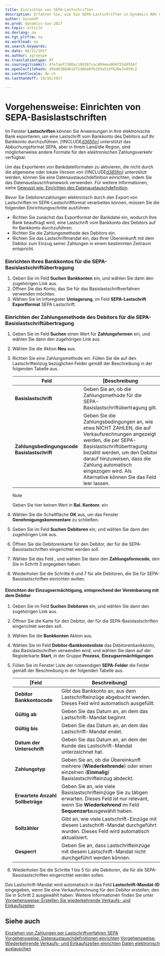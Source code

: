 ```yaml
---
title: Einrichten von SEPA-Lastschriften
description: Erfahren Sie, wie Sie SEPA-Lastschriften in Dynamics NAV einrichten.
author: SorenGP
ms.prod: dynamics-nav-2017
ms.topic: article
ms.devlang: na
ms.tgt_pltfrm: na
ms.workload: na
ms.search.keywords: 
ms.date: 08/21/2017
ms.author: sgroespe
ms.translationtype: HT
ms.sourcegitcommit: 4fefaef7380ac10836fcac404eea006f55d8556f
ms.openlocfilehash: d5bd6388db1d72d6be0fb193a51df620e7e059c2
ms.contentlocale: de-ch
ms.lasthandoff: 10/16/2017

---
```

# <a name="how-to-set-up-sepa-direct-debit"></a>Vorgehensweise: Einrichten von SEPA-Basislastschriften
Im Fenster **Lastschriften**  können Sie Anweisungen in Ihre elektronische Bank exportieren, um eine Lastschrift vom Bankkonto des Debitors auf Ihr Bankkonto durchzuführen. [!INCLUDE[d365fin](includes/d365fin_md.md)] unterstützt das Abbuchungsformat SEPA, aber in Ihrem Land/die Region, sind möglicherweise andere Formate für den elektronischen Zahlungsverkehr verfügbar.  

Um das Exportieren von Bankdateiformaten zu aktivieren, die nicht durch die allgemeine oder lokale Version von [!INCLUDE[d365fin](includes/d365fin_md.md)] unterstützt werden, können Sie eine Datenaustauschdefinition einrichten, indem Sie das  Datenaustauschframework verwenden. Für weitere Informationen, siehe [Gewusst wie: Einrichten des Datenaustauschdefinition](across-how-to-set-up-data-exchange-definitions.md).  

Bevor Sie Debitorenzahlungen elektronisch durch den Export von Lastschriften im SEPA-Lastschriftformat verarbeiten können, müssen Sie die folgenden Einrichtungsschritte ausführen:  

* Richten Sie zunächst das Exportformat der Bankdatei ein, wodurch Ihre Bank beauftragt wird, eine Lastschrift vom Bankkonto des Debitors auf Ihr Bankkonto durchzuführen.  
* Richten Sie die Zahlungsmethode des Debitors ein.  
* Richten Sie das Lastschriftmandat ein, das Ihrer Übereinkunft mit dem Debitor zum Einzug seiner Zahlungen in einem bestimmten Zeitraum entspricht.  

### <a name="to-set-up-your-bank-account-for-sepa-direct-debit"></a>Einrichten Ihres Bankkontos für die SEPA-Basislastschriftübertragung  
1. Geben Sie im Feld **Suchen** **Bankkonten** ein, und wählen Sie dann den zugehörigen Link aus.  
2. Öffnen Sie das Konto, das Sie für das Basislastschriftverfahren verwenden möchten.  
3. Wählen Sie im Inforegister **Umlagerung**, im Feld **SEPA-Lastschrift Exportformat** SEPA Lastschrift.  

### <a name="to-set-up-the-customers-payment-method-for-sepa-direct-debit"></a>Einrichten der Zahlungsmethode des Debitors für die SEPA-Basislastschriftübertragung  
1. Geben Sie im Feld **Suchen** einen Wert für **Zahlungsformen** ein, und wählen Sie dann den zugehörigen Link aus.  
2. Wählen Sie die Aktion **Neu** aus.  
3. Richten Sie eine Zahlungsmethode ein. Füllen Sie die auf den Lastschrifteinzug bezüglichen Felder gemäß der Beschreibung in der folgenden Tabelle aus.  

    |Feld|[Beschreibung|  
    |---------------------------------|---------------------------------------|  
    |**Basislastschrift**|Geben Sie an, ob die Zahlungsmethode für die SEPA-Basislastschriftübertragung gilt.|  
    |**Zahlungsbedingungscode Basislastschrift**|Geben Sie die Zahlungsbedingungen an, wie etwa NICHT ZAHLEN, die auf Verkaufsrechnungen angezeigt werden, die per SEPA-Basislastschriftübertragung bezahlt werden, um den Debitor darauf hinzuweisen, dass die Zahlung automatisch eingezogen wird. Als Alternative können Sie das Feld leer lassen.|  

    > [!NOTE]  
    >  Geben Sie hier keinen Wert in **Bal. Kontonr.** ein  

4. Wählen Sie die Schaltfläche **OK** aus, um das Fenster **Genehmigungskommentare** zu schließen.  
5. Geben Sie im Feld **Suchen** **Debitoren** ein, und wählen Sie dann den zugehörigen Link aus.  
6. Öffnen Sie die Debitorenkarte für den Debitor, der für die SEPA-Basislastschriften eingerichtet werden soll.  
7. Wählen Sie das Feld , und wählen Sie dann den **Zahlungsformcode**, den Sie in Schritt 3 angegeben haben.  
8. Wiederholen Sie die Schritte 6 und 7 für alle Debitoren, die Sie für SEPA-Basislastschriften einrichten wollen.  

#### <a name="to-set-up-the-direct-debit-mandate-that-represents-the-customer-agreement"></a>Einrichten der Einzugsermächtigung, entsprechend der Vereinbarung mit dem Debitor  
1. Geben Sie im Feld **Suchen** **Debitoren** ein, und wählen Sie dann den zugehörigen Link aus.  
2. Öffnen Sie die Karte für den Debitor, der für die SEPA-Basislastschriften eingerichtet werden soll.  
3. Wählen Sie die **Bankkonten** Aktion aus.  
4. Wählen Sie im Feld **Debitor-Bankkontenliste** das Debitorenbankkonto, das Basislastschriften verwenden wird, und wählen Sie dann auf der Registerkarte **Start**, in der Gruppe **Prozess**, **Einzugsermächtigungen**.  
5. Füllen Sie im Fenster Liste der notwendigen **SEPA-Felder** die Felder gemäß der Beschreibung in der folgenden Tabelle aus.  

    |[Feld|Beschreibung]|  
    |---------------------------------|---------------------------------------|  
    |**Debitor Bankkontocode**|Gibt das Bankkonto an, aus dem Lastschrifteinzüge abgebucht werden. Dieses Feld wird automatisch ausgefüllt.|  
    |**Gültig ab**|Geben Sie das Datum an, an dem das Lastschrift-Mandat beginnt.|  
    |**Gültig bis**|Geben Sie das Datum an, an dem das Lastschrift-Mandat endet.|  
    |**Datum der Unterschrift**|Geben Sie das Datum an, an dem der Kunde das Lastschrift-Mandat unterzeichnet hat.|  
    |**Zahlungstyp**|Geben Sie an, ob die Übereinkunft mehrere (**Wiederkehrende**) oder einen einzelnen (**Einmalig**) Basislastschrifteinzug abdeckt.|  
    |**Erwartete Anzahl Sollbeträge**|Geben Sie an, wie viele Basislastschrifteinzüge Sie zu tätigen erwarten. Dieses Feld ist nur relevant, wenn Sie **Wiederkehrend** im Feld **Sequenzart**ausgewählt haben.|  
    |**Sollzähler**|Gibt an, wie viele Lastschrift-Einzüge mit diesem Lastschrift-Mandat durchgeführt wurden. Dieses Feld wird automatisch aktualisiert.|  
    |**Gesperrt**|Geben Sie an, dass Lastschrifteinzüge mit diesem Lastschrift-Mandat nicht durchgeführt werden können.|  

6.  Wiederholen Sie die Schritte 1 bis 5 für alle Debitoren, die für die SEPA-Basislastschriften eingerichtet werden sollen.  

 Das Lastschrift-Mandat wird automatisch in das Feld **Lastschrift-Mandat-ID** eingegeben, wenn Sie eine Verkaufsrechnung für den Debitor erstellen, den Sie in Schritt 2 ausgewählt haben. Weitere Informationen finden Sie unter [Vorgehensweise: Erstellen Sie wiederkehrende Verkaufs- und Einkaufszeilen](sales-how-work-standard-lines.md).  

## <a name="see-also"></a>Siehe auch  
[Einziehen von Zahlungen per Lastschriftverfahren SEPA](finance-collect-payments-with-sepa-direct-debit.md)  
[Vorgehensweise: Datenaustauschdefinitionen einrichten](across-how-to-set-up-data-exchange-definitions.md)
[Vorgehensweise: Wiederkehrende Verkaufs- und Einkaufszeilen einrichten](sales-how-work-standard-lines.md)
[Daten elektronisch austauschen](across-data-exchange.md)

